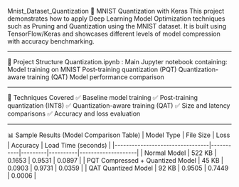 Mnist_Dataset_Quantization
🧠 MNIST Quantization with Keras
This project demonstrates how to apply Deep Learning Model Optimization techniques such as Pruning and Quantization using the MNIST dataset. It is built using TensorFlow/Keras and showcases different levels of model compression with accuracy benchmarking.

---

📁 Project Structure
Quantization.ipynb : Main Jupyter notebook containing:
Model training on MNIST
Post-training quantization (PQT)
Quantization-aware training (QAT)
Model performance comparison

---

🚀 Techniques Covered
✅ Baseline model training
✅ Post-training quantization (INT8)
✅ Quantization-aware training (QAT)
✅ Size and latency comparisons
✅ Accuracy and loss evaluation

---

📊 Sample Results (Model Comparison Table)
| Model Type                     | File Size | Loss    | Accuracy | Load Time (seconds) |
|---------------------------------|-----------|---------|----------|--------------------|
| Normal Model                    | 522 KB    | 0.1653  | 0.9531   | 0.0897             |
| PQT Compressed + Quantized Model | 45 KB     | 0.0903  | 0.9731   | 0.0359             |
| QAT Quantized Model              | 92 KB     | 0.9505  | 0.7449   | 0.0006             |
